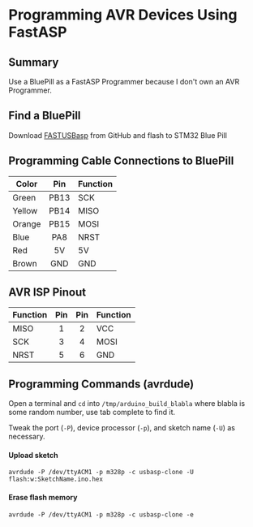 # Programming AVR Devices Using FastASP

## Summary
Use a BluePill as a FastASP Programmer because I don't own an AVR Programmer.

## Find a BluePill

Download [FASTUSBasp](https://github.com/amitesh-singh/FASTUSBasp) from GitHub
and flash to STM32 Blue Pill

## Programming Cable Connections to BluePill

Color  | Pin   | Function
-----  |:-----:| -----
Green  | PB13  | SCK
Yellow | PB14  | MISO
Orange | PB15  | MOSI
Blue   | PA8   | NRST
Red    | 5V    | 5V
Brown  | GND   | GND


## AVR ISP Pinout
Function | Pin      | Pin   | Function
-----    |:-----:   |:-----:| -----
MISO     |    1     |   2   | VCC
SCK      |    3     |   4   | MOSI
NRST     |    5     |   6   | GND

## Programming Commands (avrdude)

Open a terminal and `cd` into `/tmp/arduino_build_blabla` where blabla is some random
number, use tab complete to find it.

Tweak the port (`-P`), device processor (`-p`), and sketch name (`-U`) as necessary.

#### Upload sketch
```
avrdude -P /dev/ttyACM1 -p m328p -c usbasp-clone -U flash:w:SketchName.ino.hex
```

#### Erase flash memory
```
avrdude -P /dev/ttyACM1 -p m328p -c usbasp-clone -e
```
